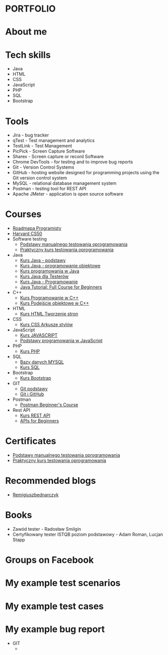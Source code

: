 # PORTFOLIO

# About me

# Tech skills
* Java
* HTML
* CSS
* JavaScript
* PHP
* SQL
* Bootstrap
# Tools
* Jira - bug tracker
* qTest - Test management and analytics
* TestLink - Test Management
* PicPick - Screen Capture Software
* Sharex - Screen capture or record Software
* Chrome DevTools - for testing and to improve bug reports
* Git - Version Control Systems
* GitHub - hosting website designed for programming projects using the Git version control system
* MySQL - relational database management system
* Postman - testing tool for REST API
* Apache JMeter - application is open source software
# Courses
* [Roadmapa Programisty](https://www.programujodpodstaw.pl/roadmapa-programisty/)
* [Harvard CS50](https://www.youtube.com/watch?v=WOvhPzWRUAY&list=PLrMB7p7ri2mZrwILyBTNAs1YaDyieN8PR)
* Software testing
    * [Podstawy manualnego testowania oprogramowania](https://www.udemy.com/course-dashboard-redirect/?course_id=2925588)
    * [Praktyczny kurs testowania oprogramowania](https://www.udemy.com/course-dashboard-redirect/?course_id=4345304)
* Java
    * [Kurs Java - podstawy](https://www.youtube.com/watch?v=6G19kFcVXTo)
    * [Kurs Java - programowanie obiektowe](https://www.youtube.com/watch?v=OvY0f-IWlos)
    * [Kurs programowania w Java](https://www.youtube.com/watch?v=OXu1wlo0OZk&list=PLcr3jxpNXo4Gh_WCkEK992cxERXaQp-57)
    * [Kurs Java dla Testerów](https://www.youtube.com/watch?v=HPwDnrQ3fjw&list=PLZTxwbvLNhALJ6vP5ufV8q_Y67xESjHp6)
    * [Kurs Java - Programowanie](https://www.youtube.com/watch?v=Q_4XRJuJTBM&list=PL6aekdNhY7DCM1wGLQCE9eP3kPzu-P7E7)
    * [Java Tutorial: Full Course for Beginners](https://www.youtube.com/watch?v=xk4_1vDrzzo)
* C++
    * [Kurs Programowanie w C++](https://miroslawzelent.pl/kurs-c++/) 
    * [Kurs Podejście obiektowe w C++](https://miroslawzelent.pl/kurs-obiektowy-c++/)
* HTML
    * [Kurs HTML Tworzenie stron ](https://miroslawzelent.pl/kurs-html/)
* CSS
    * [Kurs CSS Arkusze stylów](https://miroslawzelent.pl/kurs-css/)
* JavaScript
    * [Kurs JAVASCRIPT](https://miroslawzelent.pl/kurs-javascript/)
    * [Podstawy programowania w JavaScript](https://www.youtube.com/watch?v=udxqsJXJM5Q)
* PHP
    * [Kurs PHP](https://miroslawzelent.pl/kurs-php/)
* SQL
    * [Bazy danych MYSQL](https://miroslawzelent.pl/kurs-mysql/)
    * [Kurs SQL](https://www.youtube.com/watch?v=15q9R1lTqvI)
* Bootstrap
    * [Kurs Bootstrap](https://miroslawzelent.pl/kurs-bootstrap/)
* GIT
    * [Git podstawy](https://www.youtube.com/watch?v=j-EhgAi-u-Y)
    * [Git i GitHub](https://www.youtube.com/watch?v=Ebe9D5zRkvM&t=3612s)
* Postman
    * [Postman Beginner's Course](https://www.youtube.com/watch?v=VywxIQ2ZXw4&t=4878s)
* Rest API
    * [Kurs REST API](https://www.youtube.com/watch?v=P9b8-BrWdYs&list=PLjHmWifVUNMLjh1nP3p-U0VYrk_9aXVjE) 
    * [APIs for Beginners](https://www.youtube.com/watch?v=GZvSYJDk-us) 
# Certificates
* [Podstawy manualnego testowania oprogramowania](https://www.udemy.com/certificate/UC-957b9095-8ecf-4989-afc4-caeb5f66b633/)
* [Praktyczny kurs testowania oprogramowania](https://www.udemy.com/certificate/UC-0ea48586-29c1-4866-add6-e6b01c3286ba/)

# Recommended blogs
* [Remigiuszbednarczyk](https://remigiuszbednarczyk.pl)

# Books
* Zawód tester - Radosław Smilgin
* Certyfikowany tester ISTQB poziom podstawowy - Adam Roman, Lucjan Stapp
# Groups on Facebook

# My example test scenarios

# My example test cases

# My example bug report

* GIT
    * []()
